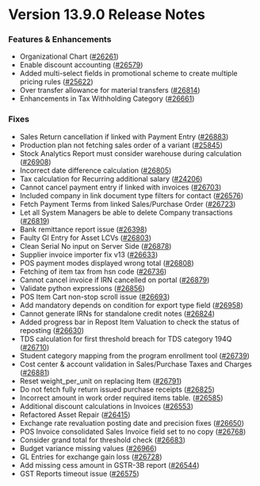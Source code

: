 # Version 13.9.0 Release Notes

### Features & Enhancements
- Organizational Chart ([#26261](https://github.com/capkpi/erp/pull/26261))
- Enable discount accounting ([#26579](https://github.com/capkpi/erp/pull/26579))
- Added multi-select fields in promotional scheme to create multiple pricing rules ([#25622](https://github.com/capkpi/erp/pull/25622))
- Over transfer allowance for material transfers ([#26814](https://github.com/capkpi/erp/pull/26814))
- Enhancements in Tax Withholding Category ([#26661](https://github.com/capkpi/erp/pull/26661))

### Fixes
- Sales Return cancellation if linked with Payment Entry ([#26883](https://github.com/capkpi/erp/pull/26883))
- Production plan not fetching sales order of a variant ([#25845](https://github.com/capkpi/erp/pull/25845))
- Stock Analytics Report must consider warehouse during calculation ([#26908](https://github.com/capkpi/erp/pull/26908))
- Incorrect date difference calculation ([#26805](https://github.com/capkpi/erp/pull/26805))
- Tax calculation for Recurring additional salary ([#24206](https://github.com/capkpi/erp/pull/24206))
- Cannot cancel payment entry if linked with invoices ([#26703](https://github.com/capkpi/erp/pull/26703))
- Included company in link document type filters for contact ([#26576](https://github.com/capkpi/erp/pull/26576))
- Fetch Payment Terms from linked Sales/Purchase Order ([#26723](https://github.com/capkpi/erp/pull/26723))
- Let all System Managers be able to delete Company transactions ([#26819](https://github.com/capkpi/erp/pull/26819))
- Bank remittance report issue ([#26398](https://github.com/capkpi/erp/pull/26398))
- Faulty Gl Entry for Asset LCVs ([#26803](https://github.com/capkpi/erp/pull/26803))
- Clean Serial No input on Server Side ([#26878](https://github.com/capkpi/erp/pull/26878))
- Supplier invoice importer fix v13 ([#26633](https://github.com/capkpi/erp/pull/26633))
- POS payment modes displayed wrong total ([#26808](https://github.com/capkpi/erp/pull/26808))
- Fetching of item tax from hsn code ([#26736](https://github.com/capkpi/erp/pull/26736))
- Cannot cancel invoice if IRN cancelled on portal ([#26879](https://github.com/capkpi/erp/pull/26879))
- Validate python expressions ([#26856](https://github.com/capkpi/erp/pull/26856))
- POS Item Cart non-stop scroll issue ([#26693](https://github.com/capkpi/erp/pull/26693))
- Add mandatory depends on condition for export type field ([#26958](https://github.com/capkpi/erp/pull/26958))
- Cannot generate IRNs for standalone credit notes ([#26824](https://github.com/capkpi/erp/pull/26824))
- Added progress bar in Repost Item Valuation to check the status of reposting ([#26630](https://github.com/capkpi/erp/pull/26630))
- TDS calculation for first threshold breach for TDS category 194Q ([#26710](https://github.com/capkpi/erp/pull/26710))
- Student category mapping from the program enrollment tool ([#26739](https://github.com/capkpi/erp/pull/26739))
- Cost center & account validation in Sales/Purchase Taxes and Charges ([#26881](https://github.com/capkpi/erp/pull/26881))
- Reset weight_per_unit on replacing Item ([#26791](https://github.com/capkpi/erp/pull/26791))
- Do not fetch fully return issued purchase receipts ([#26825](https://github.com/capkpi/erp/pull/26825))
- Incorrect amount in work order required items table.  ([#26585](https://github.com/capkpi/erp/pull/26585))
- Additional discount calculations in Invoices ([#26553](https://github.com/capkpi/erp/pull/26553))
- Refactored Asset Repair ([#26415](https://github.com/capkpi/erp/pull/25798))
- Exchange rate revaluation posting date and precision fixes ([#26650](https://github.com/capkpi/erp/pull/26650))
- POS Invoice consolidated Sales Invoice field set to no copy ([#26768](https://github.com/capkpi/erp/pull/26768))
- Consider grand total for threshold check ([#26683](https://github.com/capkpi/erp/pull/26683))
- Budget variance missing values ([#26966](https://github.com/capkpi/erp/pull/26966))
- GL Entries for exchange gain loss ([#26728](https://github.com/capkpi/erp/pull/26728))
- Add missing cess amount in GSTR-3B report ([#26544](https://github.com/capkpi/erp/pull/26544))
- GST Reports timeout issue ([#26575](https://github.com/capkpi/erp/pull/26575))